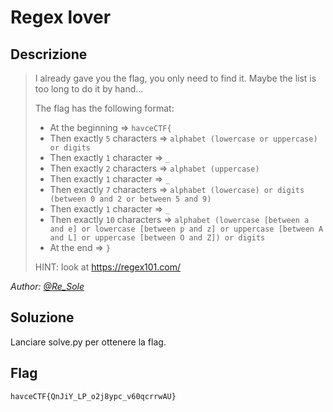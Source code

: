 # Regex lover
## Descrizione
> I already gave you the flag, you only need to find it.
> Maybe the list is too long to do it by hand...
>
> The flag has the following format:
> - At the beginning => `havceCTF{`
> - Then exactly `5` characters => `alphabet (lowercase or uppercase) or digits`
> - Then exactly `1` character => `_`
> - Then exactly `2` characters => `alphabet (uppercase)`
> - Then exactly `1` character => `_`
> - Then exactly `7` characters => `alphabet (lowercase) or digits (between 0 and 2 or between 5 and 9)`
> - Then exactly `1` character => `_`
> - Then exactly `10` characters => `alphabet (lowercase [between a and e] or lowercase [between p and z] or uppercase [between A and L] or uppercase [between O and Z]) or digits`
> - At the end => `}`
>
> HINT: look at https://regex101.com/

*Author: [@Re_Sole](https://github.com/Re-Sole)*

## Soluzione

Lanciare solve.py per ottenere la flag.

## Flag

`havceCTF{QnJiY_LP_o2j8ypc_v60qcrrwAU}`
